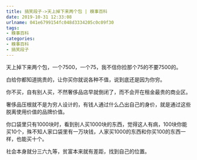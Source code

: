 ```yaml
---
title: 搞笑段子->天上掉下来两个包 | 糗事百科
date: 2019-10-31 12:33:08
urlname: 041e6799154fc048d3334205c0c09f30
tags: 
- 糗事百科
categories:
- 糗事百科
- 搞笑段子
---
```

天上掉下来两个包，一个7500，一个75，我不信你捡那个75的不要7500的。

白给你都知道挑贵的，让你买你就说各种不值，说到底还是因为你穷。

你不买，自有别人买，不然奢侈品店早就倒闭了，而不会开在租金最贵的商业区。

奢侈品压根就不是为穷人设计的，有钱人通过什么凸出自己的身价，就是通过这些脱离使用价值的品牌价值。

你口袋里只有1000块时，看到别人买1000块的东西，觉得这人有病，100块你能买10个，殊不知人家口袋里有一万块钱，人家买1000的东西和你买100的东西一样，也能买十个。

社会本身就分三六九等，贫富本来就有差距，找到自己的位置。


